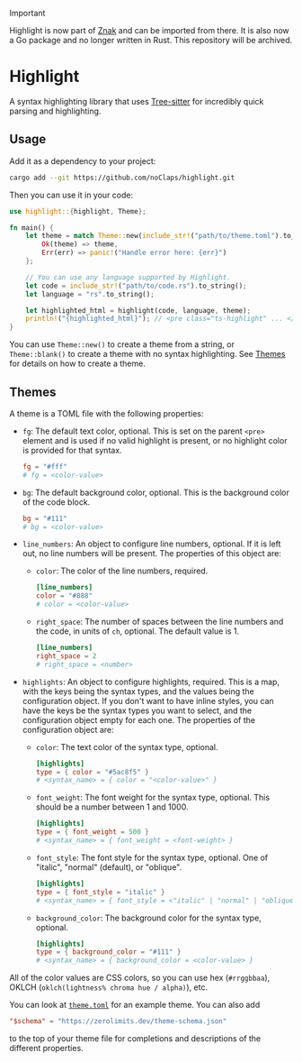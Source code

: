 > [!IMPORTANT]
> Highlight is now part of [Znak](https://github.com/noClaps/znak) and can be imported from there. It is also now a Go package and no longer written in Rust. This repository will be archived.

# Highlight

A syntax highlighting library that uses [Tree-sitter](https://tree-sitter.github.io/tree-sitter/) for incredibly quick parsing and highlighting.

## Usage

Add it as a dependency to your project:

```sh
cargo add --git https://github.com/noClaps/highlight.git
```

Then you can use it in your code:

```rs
use highlight::{highlight, Theme};

fn main() {
    let theme = match Theme::new(include_str!("path/to/theme.toml").to_string()) {
        Ok(theme) => theme,
        Err(err) => panic!("Handle error here: {err}")
    };

    // You can use any language supported by Highlight.
    let code = include_str!("path/to/code.rs").to_string();
    let language = "rs".to_string();

    let highlighted_html = highlight(code, language, theme);
    println!("{highlighted_html}"); // <pre class="ts-highlight" ... </pre>
}
```

You can use `Theme::new()` to create a theme from a string, or `Theme::blank()` to create a theme with no syntax highlighting. See [Themes](#themes) for details on how to create a theme.

## Themes

A theme is a TOML file with the following properties:

- `fg`: The default text color, optional. This is set on the parent `<pre>` element and is used if no valid highlight is present, or no highlight color is provided for that syntax.

  ```toml
  fg = "#fff"
  # fg = <color-value>
  ```

- `bg`: The default background color, optional. This is the background color of the code block.

  ```toml
  bg = "#111"
  # bg = <color-value>
  ```

- `line_numbers`: An object to configure line numbers, optional. If it is left out, no line numbers will be present. The properties of this object are:
  - `color`: The color of the line numbers, required.

    ```toml
    [line_numbers]
    color = "#888"
    # color = <color-value>
    ```

  - `right_space`: The number of spaces between the line numbers and the code, in units of `ch`, optional. The default value is 1.

    ```toml
    [line_numbers]
    right_space = 2
    # right_space = <number>
    ```

- `highlights`: An object to configure highlights, required. This is a map, with the keys being the syntax types, and the values being the configuration object. If you don't want to have inline styles, you can have the keys be the syntax types you want to select, and the configuration object empty for each one. The properties of the configuration object are:
  - `color`: The text color of the syntax type, optional.

    ```toml
    [highlights]
    type = { color = "#5ac8f5" }
    # <syntax_name> = { color = "<color-value>" }
    ```

  - `font_weight`: The font weight for the syntax type, optional. This should be a number between 1 and 1000.

    ```toml
    [highlights]
    type = { font_weight = 500 }
    # <syntax_name> = { font_weight = <font-weight> }
    ```

  - `font_style`: The font style for the syntax type, optional. One of "italic", "normal" (default), or "oblique".

    ```toml
    [highlights]
    type = { font_style = "italic" }
    # <syntax_name> = { font_style = <"italic" | "normal" | "oblique"> }
    ```

  - `background_color`: The background color for the syntax type, optional.

    ```toml
    [highlights]
    type = { background_color = "#111" }
    # <syntax_name> = { background_color = <color-value> }
    ```

All of the color values are CSS colors, so you can use hex (`#rrggbbaa`), OKLCH (`oklch(lightness% chroma hue / alpha)`), etc.

You can look at [`theme.toml`](./theme.toml) for an example theme. You can also add

```toml
"$schema" = "https://zerolimits.dev/theme-schema.json"
```

to the top of your theme file for completions and descriptions of the different properties.

